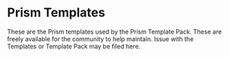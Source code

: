 # Prism Templates
These are the Prism templates used by the Prism Template Pack. These are freely available for the community to help maintain. Issue with the Templates or Template Pack may be filed here.